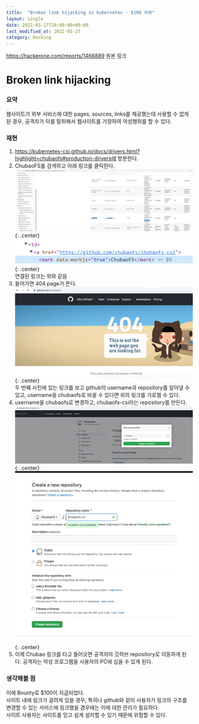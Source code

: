 ```yaml
---
title:  "Broken link hijacking in kubernetes - $100 리뷰"
layout: single
date: 2022-03-27T10:00:00+09:00
last_modified_at: 2022-03-27
category: Hacking
---
```


<https://hackerone.com/reports/1466889>
원본 링크

# Broken link hijacking
### 요약
웹사이트가 외부 서비스에 대한 pages, sources, links를 제공했는데 사용할 수 없게 된 경우, 공격자가 이를 탈취해서 웹사이트를 가장하여 악성행위를 할 수 있다.

### 재현
1. https://kubernetes-csi.github.io/docs/drivers.html?highlight=chubaofs#production-drivers에 방문한다.
2. ChubaoFS를 검색하고 아래 링크를 클릭한다.  
![find chubao](/assets/img/2022-03-27-1466889-Broken-link-hijacking/1.jpg){: .center}  
![link](/assets/img/2022-03-27-1466889-Broken-link-hijacking/2.png){: .center}  
 연결된 링크는 위와 같음
3.  들어가면 404 page가 뜬다.  
![404 page](/assets/img/2022-03-27-1466889-Broken-link-hijacking/3.jpg){: .center}  
두 번째 사진에 있는 링크를 보고 github의 username과 repository를 알아낼 수 있고, username을 chubaofs로 바꿀 수 있다면 위의 링크를 가로챌 수 있다.
4. username을 chubaofs로 변경하고, chubaofs-csi라는 repository를 만든다.  
![change username](/assets/img/2022-03-27-1466889-Broken-link-hijacking/4.jpg){: .center}  
![make repository](/assets/img/2022-03-27-1466889-Broken-link-hijacking/5.jpg){: .center}  
5. 이제 Chubao 링크를 타고 들어오면 공격자의 깃허브 repository로 이동하게 된다. 공격자는 악성 프로그램을 사용자의 PC에 심을 수 있게 된다.
  
### 생각해볼 점
이에 Bounty로 $100이 지급되었다.  
사이트 내에 링크가 걸려져 있을 경우, 특히나 github와 같이 사용자가 링크의 구조를 변경할 수 있는 서비스에 링크했을 경우에는 이에 대한 관리가 필요하다.  
사이트 사용자는 사이트를 믿고 쉽게 설치할 수 있기 때문에 위험할 수 있다.